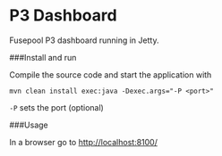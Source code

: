 P3 Dashboard
===============

Fusepool P3 dashboard running in Jetty.

###Install and run

Compile the source code and start the application with

    mvn clean install exec:java -Dexec.args="-P <port>"

`-P` sets the port (optional)

###Usage

In a browser go to [http://localhost:8100/](http://localhost:8100/)
